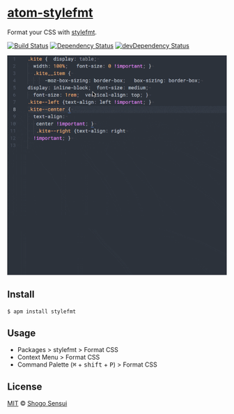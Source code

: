 # [atom-stylefmt](https://atom.io/packages/stylefmt)

Format your CSS with [stylefmt](https://github.com/morishitter/stylefmt).

[![Build Status](https://travis-ci.org/1000ch/atom-stylefmt.svg?branch=master)](https://travis-ci.org/1000ch/atom-stylefmt)
[![Dependency Status](https://david-dm.org/1000ch/atom-stylefmt.svg)](https://david-dm.org/1000ch/atom-stylefmt)
[![devDependency Status](https://david-dm.org/1000ch/atom-stylefmt/dev-status.svg)](https://david-dm.org/1000ch/atom-stylefmt?type=dev)

![atom-stylefmt demo](https://raw.githubusercontent.com/1000ch/atom-stylefmt/master/stylefmt.gif)

## Install

```bash
$ apm install stylefmt
```

## Usage

- Packages > stylefmt > Format CSS
- Context Menu > Format CSS
- Command Palette (<kbd>⌘</kbd> + <kbd>shift</kbd> + <kbd>P</kbd>) > Format CSS

## License

[MIT](https://1000ch.mit-license.org) © [Shogo Sensui](https://github.com/1000ch)
